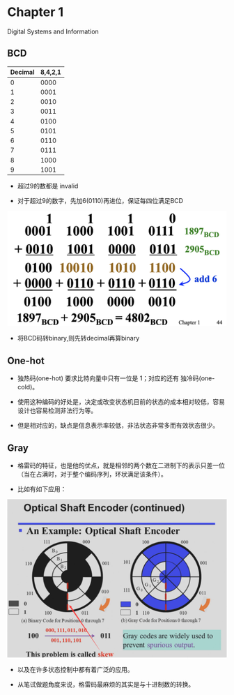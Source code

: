 # Chapter 1
Digital Systems and Information

## BCD

| Decimal | 8,4,2,1 |
| --- | --- |
| 0 | 0000 |
| 1 | 0001 |
| 2 | 0010 |
| 3 | 0011 |
| 4 | 0100 |
| 5 | 0101 |
| 6 | 0110 |
| 7 | 0111 |
| 8 | 1000 |
| 9 | 1001 |

- 超过9的数都是 invalid

- 对于超过9的数字，先加6(0110)再进位，保证每四位满足BCD

![Untitled](Logic%20and%20computer%20design%20fundamentals%20126e5290981e4d10ad7dab4e845bdd25/Untitled%201.png)

- 将BCD码转binary,则先转decimal再算binary

## One-hot

- 独热码(one-hot) 要求比特向量中只有一位是 1；对应的还有 独冷码(one-cold)。

- 使用这种编码的好处是，决定或改变状态机目前的状态的成本相对较低，容易设计也容易检测非法行为等。

- 但是相对应的，缺点是信息表示率较低，非法状态非常多而有效状态很少。

## Gray

- 格雷码的特征，也是他的优点，就是相邻的两个数在二进制下的表示只差一位（当在占满时，对于整个编码序列，环状满足该条件）。

- 比如有如下应用：

![alt text](image.png)


- 以及在许多状态控制中都有着广泛的应用。

- 从笔试做题角度来说，格雷码最麻烦的其实是与十进制数的转换。